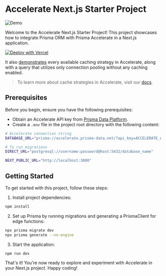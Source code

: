 # Accelerate Next.js Starter Project

![Demo](./demo.gif)

Welcome to the Accelerate Next.js Starter Project! This project showcases how to integrate Prisma ORM with Prisma Accelerate in a Next.js application.

[![Deploy with Vercel](https://vercel.com/button)](https://vercel.com/new/clone?repository-url=https%3A%2F%2Fgithub.com%2Fprisma%2Faccelerate-nextjs-starter&env=DATABASE_URL,DIRECT_URL,NEXT_PUBLIC_URL)

It also [demonstrates](./app/api/route.ts#L15-46) every available caching strategy in Accelerate, along with a query that utilizes only connection pooling without any caching enabled.

> To learn more about cache strategies in Accelerate, visit our [docs](https://www.prisma.io/docs/data-platform/accelerate/concepts#cache-strategies).

## Prerequisites

Before you begin, ensure you have the following prerequisites:

- Obtain an Accelerate API key from [Prisma Data Platform](https://pris.ly/pdp).
- Create a `.env` file in the project root directory with the following content:

```bash
# Accelerate connection string
DATABASE_URL="prisma://accelerate.prisma-data.net/?api_key=ACCELERATE_API_KEY"

# To run migrations
DIRECT_URL="postgresql://username:password@host:5432/database_name"

NEXT_PUBLIC_URL="http://localhost:3000"
```

## Getting Started

To get started with this project, follow these steps:

1. Install project dependencies:

```bash
npm install
```

2. Set up Prisma by running migrations and generating a PrismaClient for edge functions:

```bash
npx prisma migrate dev
npx prisma generate --no-engine
```

3. Start the application:

```bash
npm run dev
```

That's it! You're now ready to explore and experiment with Accelerate in your Next.js project. Happy coding!

